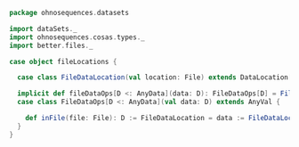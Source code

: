 
```scala
package ohnosequences.datasets

import dataSets._
import ohnosequences.cosas.types._
import better.files._

case object fileLocations {

  case class FileDataLocation(val location: File) extends DataLocation[File]

  implicit def fileDataOps[D <: AnyData](data: D): FileDataOps[D] = FileDataOps(data)
  case class FileDataOps[D <: AnyData](val data: D) extends AnyVal {

    def inFile(file: File): D := FileDataLocation = data := FileDataLocation(file)
  }
}

```




[test/scala/Datasets.scala]: ../../test/scala/Datasets.scala.md
[test/scala/FileData.scala]: ../../test/scala/FileData.scala.md
[main/scala/s3Locations.scala]: s3Locations.scala.md
[main/scala/fileData.scala]: fileData.scala.md
[main/scala/dataSets.scala]: dataSets.scala.md
[main/scala/fileLocations.scala]: fileLocations.scala.md
[main/scala/illumina.scala]: illumina.scala.md
